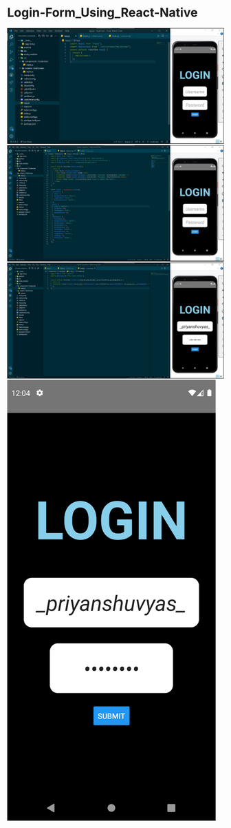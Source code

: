 # Login-Form_Using_React-Native
![app.jpg](https://github.com/Priyanshu-Vyas/Login-Form_Using_React-Native/blob/main/Login_Form/app.jpg)
![Mainscreen.jpg](https://github.com/Priyanshu-Vyas/Login-Form_Using_React-Native/blob/main/Login_Form/Mainscreen.jpg)
![credentials.jpg](https://github.com/Priyanshu-Vyas/Login-Form_Using_React-Native/blob/main/Login_Form/credentials.jpg)
![Final.jpg](https://github.com/Priyanshu-Vyas/Login-Form_Using_React-Native/blob/main/Login_Form/Final.png)
